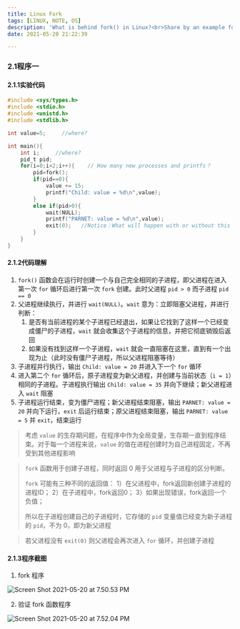 ```yaml
---
title: Linux Fork
tags: [LINUX, NOTE, OS]
description: 'What is behind fork() in Linux?<br>Share by an example for Operating System Course'
date: 2021-05-20 21:22:39

---
```


### 2.1程序一

#### 2.1.1实验代码

```c
#include <sys/types.h>
#include <stdio.h>
#include <unistd.h>
#include <stdlib.h>

int value=5;     //where?

int main(){
	int i;     //where?
	pid_t pid;
	for(i=0;i<2;i++){    // How many new processes and printfs？
		pid=fork();
		if(pid==0){
			value += 15;
			printf("Child: value = %d\n",value);
		}
		else if(pid>0){
			wait(NULL);
			printf("PARNET: value = %d\n",value);
			exit(0);   //Notice：What will happen with or without this line?
		}
	}
}
```

#### 2.1.2代码理解

1. `fork()` 函数会在运行时创建一个与自己完全相同的子进程，即父进程在进入第一次 `for` 循环后进行第一次 `fork` 创建。此时父进程 `pid > 0` 而子进程 `pid == 0`
2. 父进程继续执行，并进行 `wait(NULL)`。`wait` 意为：立即阻塞父进程，并进行判断：
	1. 是否有当前进程的某个子进程已经退出，如果让它找到了这样一个已经变成僵尸的子进程，`wait` 就会收集这个子进程的信息，并把它彻底销毁后返回
	2. 如果没有找到这样一个子进程，`wait` 就会一直阻塞在这里，直到有一个出现为止（此时没有僵尸子进程，所以父进程阻塞等待）
3. 子进程并行执行，输出 `Child: value = 20` 并进入下一个 `for` 循环
4. 进入第二个 `for` 循环后，原子进程变为新父进程，并创建与当前状态（`i = 1`）相同的子进程。子进程执行输出 `Child: value = 35` 并向下继续；新父进程进入 `wait` 阻塞
5. 子进程运行结束，变为僵尸进程；新父进程结束阻塞，输出 `PARNET: value = 20` 并向下运行，`exit` 后运行结束；原父进程结束阻塞，输出 `PARNET: value = 5` 并 `exit`，结束运行

> 考虑 `value` 的生存期问题，在程序中作为全局变量，生存期一直到程序结束。对于每一个进程来说，`value` 的值在进程创建时为自己进程固定，不再受到其他进程影响

> `fork` 函数用于创建子进程，同时返回 0 用于父进程与子进程的区分判断。
>
> `fork` 可能有三种不同的返回值：
>   1）在父进程中，fork返回新创建子进程的进程ID；
>   2）在子进程中，fork返回0；
>   3）如果出现错误，fork返回一个负值；
>
> 所以在子进程创建自己的子进程时，它存储的 `pid` 变量值已经变为新子进程的 `pid`，不为 0，即为新父进程

> 若父进程没有 `exit(0)` 则父进程会再次进入 `for` 循环，并创建子进程

#### 2.1.3程序截图

1. fork 程序

![Screen Shot 2021-05-20 at 7.50.53 PM](https://i.loli.net/2021/05/20/BIq3ceboUPxzKig.png)

2. 验证 fork 函数程序

![Screen Shot 2021-05-20 at 7.52.04 PM](https://i.loli.net/2021/05/20/3wGpUvTz1KosJBg.png)
